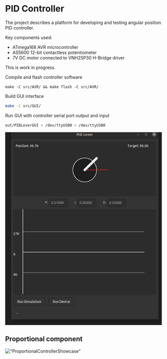 # PID Controller

The project describes a platform for developing and testing angular position PID controller.

Key components used:
- ATmega168 AVR microcontroller
- AS5600 12-bit contactless potentiometer
- 7V DC motor connected to VNH2SP30 H-Bridge driver

This is work in progress.

Compile and flash controller software
```
make -C src/AVR/ && make flash -C src/AVR/
```

Build GUI interface
```bash
make -C src/GUI/
```

Run GUI with controller serial port output and input 
```bash
out/PIDLeverGUI < /dev/ttyUSB0 > /dev/ttyUSB0
```

!["GUIShowcase"](GUIshowcase.gif)

## Proportional component

!["ProportionalControllerShowcase"](Pshowcase.gif)